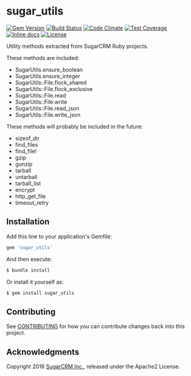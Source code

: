 # sugar_utils

[![Gem Version](https://badge.fury.io/rb/sugar_utils.svg)](http://badge.fury.io/rb/sugar_utils)
[![Build Status](https://travis-ci.org/sugarcrm/sugar_utils.svg?branch=master)](https://travis-ci.org/sugarcrm/sugar_utils)
[![Code Climate](https://codeclimate.com/github/sugarcrm/sugar_utils/badges/gpa.svg)](https://codeclimate.com/github/sugarcrm/sugar_utils)
[![Test Coverage](https://codeclimate.com/github/sugarcrm/sugar_utils/badges/coverage.svg)](https://codeclimate.com/github/sugarcrm/sugar_utils/coverage)
[![Inline docs](http://inch-ci.org/github/sugarcrm/sugar_utils.svg)](http://inch-ci.org/github/sugarcrm/sugar_utils)
[![License](http://img.shields.io/badge/license-Apache2-green.svg?style=flat)](LICENSE)

Utility methods extracted from SugarCRM Ruby projects.

These methods are included:

* SugarUtils.ensure_boolean
* SugarUtils.ensure_integer
* SugarUtils::File.flock_shared
* SugarUtils::File.flock_exclusive
* SugarUtils::File.read
* SugarUtils::File.write
* SugarUtils::File.read_json
* SugarUtils::File.write_json

These methods will probably be included in the future:

* sizeof_dir
* find_files
* find_file!
* gzip
* gunzip
* tarball
* untarball
* tarball_list
* encrypt
* http_get_file
* timeout_retry

## Installation

Add this line to your application's Gemfile:


```ruby
gem 'sugar_utils'
```

And then execute:

```bash
$ bundle install
```

Or install it yourself as:
```bash
$ gem install sugar_utils
```

## Contributing

See [CONTRIBUTING](CONTRIBUTING.md) for how you can contribute changes back into this project.

## Acknowledgments

Copyright 2016 [SugarCRM Inc.](http://sugarcrm.com), released under the Apache2 License.
